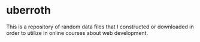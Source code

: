 # uberroth
This is a repository of random data files that I constructed or downloaded in order to utilize in online courses about web development.
